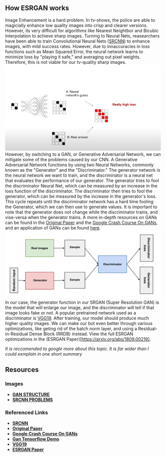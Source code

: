 ## How ESRGAN works
Image Enhancement is a hard problem. In tv-shows, the police are able to magicially enhance low quality images into crisp and clearer versions. However, its very difficult for algorithms like Nearest Neightbor and Bicubic Interpolation to achieve sharp images. Turning to Neural Nets, reasearchers have been able to train Convolutional Neural Nets ([SRCNN](https://arxiv.org/abs/1501.00092)) to enhance images, with mild success rates. However, due to innaccuracies in loss functions such as Mean Squared Error, the neural network learns to minimize loss by "playing it safe," and averaging out pixel weights. Therefore, this is not viable for our tv-quality sharp images. ![](../docs/images/CNN.png) However, by switching to a GAN, or Generative Adversarial Network, we can mitigate some of the problems caused by our CNN. A Generative Adversarial Network functions by using two Neural Networks, commonly known as the "Generator" and the "Discriminator." The generator network is the neural network we want to train, and the discriminator is a neural net that evaluates the performance of our generator. The generator tries to fool the discriminator Neural Net, which can be measured by an increase in the loss function of the discriminator. The discriminator then tries to fool the generator, which can be measured by the increase in the generator's loss. This cycle repeats until the discriminator network has a hard time fooling the Generator, which we can then use to generate values. It is important to note that the generator does not change while the discriminator trains, and vise-versa when the generator trains. A more in-depth resources on GANs can be found in the [Original Paper](https://arxiv.org/abs/1406.2661) and the [Google Crash Course On GANs](https://developers.google.com/machine-learning/gan/generative), and an application of GANs can be found [here](https://www.tensorflow.org/tutorials/generative/dcgan#what_are_gans).![](../docs/images/gan_diagram.svg) In our case, the generator function in our SRGAN (Super Resolution GAN) is the model that will enlarge our image, and the discriminator will tell if that image looks fake or not. A popular pretrained network used as a discriminator is [VGG19](https://www.kaggle.com/keras/vgg19/home). After training, our model should produce much higher quality images. We can make our bot even better through various optimizations, like geting rid of the batch norm layer, and using a Residual-in-Residual Dense Block (RRDB) instead. View the full ESRGAN optimizations in the (ESRGAN Paper)[https://arxiv.org/abs/1809.00219].

*It is reccomended to google more about this topic. It is far wider than I could exmplain in one short summary*

## Resources
### Images 
* **[GAN STRUCTURE](https://developers.google.com/machine-learning/gan/gan_structure)**
* **[SRCNN PROBLEMS](https://www.youtube.com/watch?v=RhUmSeko1ZE&t=364s)**
### Referenced Links
* **[SRCNN](https://arxiv.org/abs/1501.00092)**
* **[Original Paper](https://arxiv.org/abs/1406.2661)**
* **[Google Crash Course On GANs](https://developers.google.com/machine-learning/gan/generative)**
* **[Gan Tensorflow Demo](https://www.tensorflow.org/tutorials/generative/dcgan#what_are_gans)**
* **[VGG19](https://www.kaggle.com/keras/vgg19/home)**
* **[ESRGAN Paper](https://arxiv.org/abs/1809.00219)**
